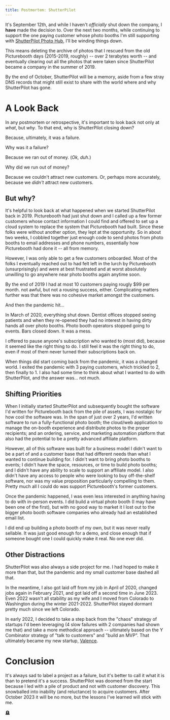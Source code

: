 ```yaml
---
title: Postmortem: ShutterPilot
---
```


It's September 12th, and while I haven't _officially_ shut down the company, I
**have** made the decision to. Over the next two months, while continuing to
support the one paying customer whose photo booths I'm still supporting with
[ShutterPilot Photo Hub](https://hub.shutterpilot.com), I'll be winding things
down.

This means deleting the archive of photos that I rescued from the old
Picturebooth days (2015-2019, roughly) -- over 2 terabytes worth -- and
eventually clearing out all the photos that were taken since ShutterPilot became
a company in the summer of 2019.

By the end of October, ShutterPilot will be a memory, aside from a few stray
DNS records that might still exist to share with the world where and why
ShutterPilot has gone.

# A Look Back

In any postmortem or retrospective, it's important to look back not only at
_what_, but _why_. To that end, why is ShutterPilot closing down?

Because, ultimately, it was a failure.

Why was it a failure?

Because we ran out of money. (_Ok, duh_.)

Why did we run out of money?

Because we couldn't attract new customers. Or, perhaps more accurately,
because we _didn't_ attract new customers.

## But why?

It's helpful to look back at what happened when we started ShutterPilot
back in 2019. Picturebooth had just shut down and I called up a few
former customers whose contact information I could find and offered to
set up a cloud system to replace the system that Picturebooth had built.
Since these folks were without another option, they lept at the opportunity.
So in about two weeks, I cobbled together just enough code to send photos
from photo booths to email addresses and phone numbers, essentially how
Picturebooth had done it -- all from memory.

However, I was only able to get a few customers onboarded. Most of the
folks I eventually reached out to had felt left in the lurch by
Picturebooth (unsurprisingly) and were at best frustrated and at worst
absolutely unwilling to go anywhere near photo booths again anytime soon.

By the end of 2019 I had at most 10 customers paying rougly $99 per month.
not awful, but not a rousing success, either. Complicating matters further
was that there was no cohesive market amongst the customers.

And then the pandemic hit...

In March of 2020, everything shut down. Dentist offices stopped seeing
patients and when they re-opened they had no interest in having dirty
hands all over photo booths. Photo booth operators stopped going to events.
Bars closed down. It was a mess.

I offered to pause anyone's subscription who wanted to (most did), because
it seemed like the right thing to do. I still feel it was the right thing
to do, even if most of them never turned their subscriptions back on.

When things did start coming back from the pandemic, it was a changed world.
I exited the pandemic with 3 paying customers, which trickled to 2, then
finally to 1. I also had some time to think about what I wanted to do
with ShutterPilot, and the answer was... not much.

## Shifting Priorities

When I initially started ShutterPilot and subsequently bought the software
I'd written for Picturebooth back from the pile of assets, I was nostalgic
for how cool the software was. In the span of just over 2 years, I'd written
software to run a fully-functional photo booth; the cloud/web application
to manage the on-booth experience and distribute photos to the proper
recipients; and an ordering, service, and marketing automation platform that
also had the potential to be a pretty advanced affiliate platform.

However, all of this software was built for a business model I didn't want
to be a part of and a customer base that had different needs than what I
wanted to continue building for. I didn't want to bring photo booths to
events; I didn't have the space, resources, or time to build photo booths;
and I didn't have any ability to scale to support an affiliate model. I also
didn't have any access to people who were looking to buy off-the-shelf
software, nor was my value proposition particularly compelling to them. Pretty
much all I could do was support Picturebooth's former customers.

Once the pandemic happened, I was even less interested in anything having to
do with in-person events. I did build a virtual photo booth (I may have been
one of the first), but with no good way to market it I lost out to the bigger
photo booth software companies who already had an established email list.

I did end up building a photo booth of my own, but it was never really sellable.
It was just good enough for a demo, and close enough that if someone bought one
I could quickly make it real. No one ever did.

## Other Distractions

ShutterPilot was also always a side project for me. I had hoped to make it more
than that, but the pandemic and my small customer base dashed all that.

In the meantime, I also got laid off from my job in April of 2020, changed jobs
again in February 2021, and got laid off a second time in June 2023. Even 2022
wasn't all stability as my wife and I moved from Colorado to Washington during
the winter 2021-2022. ShutterPilot stayed dormant pretty much since we left
Colorado.

In early 2022, I decided to take a step back from the "chaos" strategy of
startups I'd been leveraging (4 slow failures with 2 companies had shown me that)
and take a more methodical approach -- ultimately based on the Y Combinator
strategy of "talk to customers" and "build an MVP". That ultimately became
my new startup, [Valence](https://valencedev.io).

# Conclusion

It's always sad to label a project as a failure, but it's better to call it what
it is than to pretend it's a success. ShutterPilot was doomed from the start
because I led with a pile of product and not with customer discovery. This
snowballed into inability (and reluctance) to acquire customers. After October
2023 it will be no more, but the lessons I've learned will stick with me.

🪦
